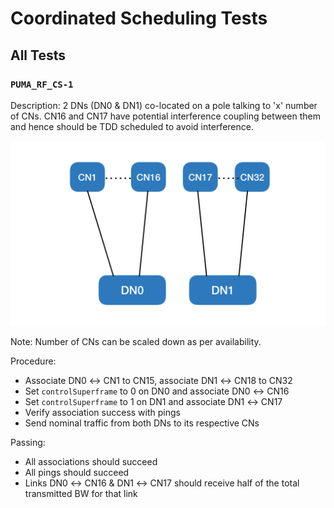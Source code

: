 # Coordinated Scheduling Tests

## All Tests

### `PUMA_RF_CS-1`
Description: 2 DNs (DN0 & DN1) co-located on a pole talking to 'x' number of
CNs. CN16 and CN17 have potential interference coupling between them and hence
should be TDD scheduled to avoid interference.

<p align="center">
  <img src="../media/figures/PUMA_RF_CS-1.png" width="600" />
</p>

Note: Number of CNs can be scaled down as per availability.

Procedure:
* Associate DN0 ↔ CN1 to CN15, associate DN1 ↔ CN18 to CN32
* Set `controlSuperframe` to 0 on DN0 and associate DN0 ↔ CN16
* Set `controlSuperframe` to 1 on DN1 and associate DN1 ↔ CN17
* Verify association success with pings
* Send nominal traffic from both DNs to its respective CNs

Passing:
* All associations should succeed
* All pings should succeed
* Links DN0 ↔ CN16 & DN1 ↔ CN17 should receive half of the total transmitted BW
  for that link
